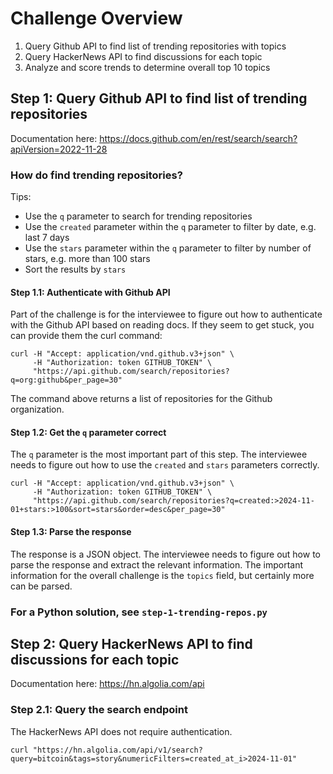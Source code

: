 # Challenge Overview
1. Query Github API to find list of trending repositories with topics
2. Query HackerNews API to find discussions for each topic
3. Analyze and score trends to determine overall top 10 topics

## Step 1: Query Github API to find list of trending repositories
Documentation here: https://docs.github.com/en/rest/search/search?apiVersion=2022-11-28

### How do find trending repositories?
Tips: 
- Use the `q` parameter to search for trending repositories
- Use the `created` parameter within the `q` parameter to filter by date, e.g. last 7 days
- Use the `stars` parameter within the `q` parameter to filter by number of stars, e.g. more than 100 stars
- Sort the results by `stars`

#### Step 1.1: Authenticate with Github API
Part of the challenge is for the interviewee to figure out how to authenticate with the Github API based on reading docs. If they seem to get stuck, you can provide them the curl command: 
```
curl -H "Accept: application/vnd.github.v3+json" \
     -H "Authorization: token GITHUB_TOKEN" \
     "https://api.github.com/search/repositories?q=org:github&per_page=30"
```
The command above returns a list of repositories for the Github organization.

#### Step 1.2: Get the `q` parameter correct
The `q` parameter is the most important part of this step. The interviewee needs to figure out how to use the `created` and `stars` parameters correctly. 
```
curl -H "Accept: application/vnd.github.v3+json" \
     -H "Authorization: token GITHUB_TOKEN" \
     "https://api.github.com/search/repositories?q=created:>2024-11-01+stars:>100&sort=stars&order=desc&per_page=30"
```

#### Step 1.3: Parse the response
The response is a JSON object. The interviewee needs to figure out how to parse the response and extract the relevant information. The important information for the overall challenge is the `topics` field, but certainly more can be parsed.

### For a Python solution, see `step-1-trending-repos.py`

## Step 2: Query HackerNews API to find discussions for each topic
Documentation here: https://hn.algolia.com/api

### Step 2.1: Query the search endpoint
The HackerNews API does not require authentication.
```
curl "https://hn.algolia.com/api/v1/search?query=bitcoin&tags=story&numericFilters=created_at_i>2024-11-01"
```
